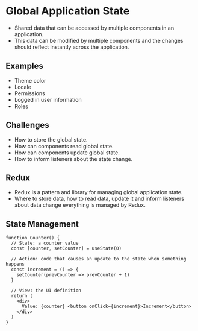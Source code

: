 # Global Application State

- Shared data that can be accessed by multiple components in an application.
- This data can be modified by multiple components and the changes should reflect instantly across the application.

## Examples

- Theme color
- Locale
- Permissions
- Logged in user information
- Roles


## Challenges

- How to store the global state.
- How can components read global state.
- How can components update global state.
- How to inform listeners about the state change.


## Redux

- Redux is a pattern and library for managing global application state.
- Where to store data, how to read data, update it and inform listeners about data change everything is managed by Redux.


## State Management

```tsx
function Counter() {
  // State: a counter value
  const [counter, setCounter] = useState(0)

  // Action: code that causes an update to the state when something happens
  const increment = () => {
    setCounter(prevCounter => prevCounter + 1)
  }

  // View: the UI definition
  return (
    <div>
      Value: {counter} <button onClick={increment}>Increment</button>
    </div>
  )
}
```
